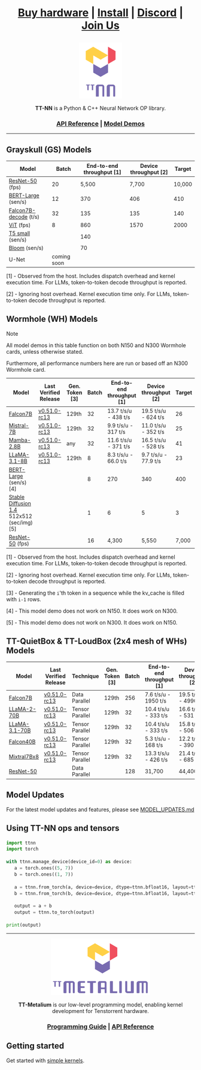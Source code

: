 <div align="center">

<h1>

[Buy hardware](https://tenstorrent.com/cards/) | [Install](./INSTALLING.md) | [Discord](https://discord.gg/tvhGzHQwaj) | [Join Us](https://boards.greenhouse.io/tenstorrent/jobs/4155609007)

</h1>

<img src="./docs/source/common/_static/tt_nn_w_logo.png" alt="ttnn logo" height="150"/>

**TT-NN** is a Python & C++ Neural Network OP library.

<h3>

[API Reference](https://tenstorrent.github.io/ttnn/latest/index.html) | [Model Demos](./models/demos/)

</h3>

</div>

---

## Grayskull (GS) Models

| Model                                                      | Batch               | End-to-end throughput [1]    | Device throughput [2]       | Target                              |
|----------------------------------------------------------  |---------------------|------------------------------|-----------------------------|-------------------------------------|
| [ResNet-50](./models/demos/resnet) (fps)                   | 20                  | 5,500                        | 7,700                       | 10,000                              |
| [BERT-Large](./models/demos/bert) (sen/s)                  | 12                  | 370                          | 406                         | 410                                 |
| [Falcon7B-decode](./models/demos/ttnn_falcon7b) (t/s)      | 32                  | 135                          | 135                         | 140                                 |
| [ViT](./models/demos/grayskull/vit) (fps)                  | 8                   | 860                          | 1570                        | 2000                                |
| [T5 small](.models/demos/grayskull/t5) (sen/s)             |                     | 140                          |                             |                                     |
| [Bloom](.models/demos/grayskull/functional_bloom) (sen/s)  |                     | 70                           |                             |                                     |
| U-Net                                                      | coming soon         |                              |                             |                                     |

[1] - Observed from the host. Includes dispatch overhead and kernel execution time. For LLMs, token-to-token decode throughput is reported.

[2] - Ignoring host overhead. Kernel execution time only. For LLMs, token-to-token decode throughput is reported.

## Wormhole (WH) Models

> [!NOTE]
>
> All model demos in this table function on both N150 and N300 Wormhole cards, unless otherwise stated.
>
> Furthermore, all performance numbers here are run or based off an N300 Wormhole card.

| Model                                                                                  | Last Verified Release                                                     | Gen. Token [3]     |  Batch               | End-to-end throughput [1]      | Device throughput [2]        | Target         |
|----------------------------------------------------------------------------------------|---------------------------------------------------------------------------|--------------------|----------------------|--------------------------------|------------------------------|----------------|
| [Falcon7B](./models/demos/wormhole/falcon7b)                                           | [v0.51.0-rc13](https://github.com/tenstorrent/tt-metal/tree/v0.51.0-rc13) | 129th              | 32                   | 13.7 t/s/u - 438 t/s           | 19.5 t/s/u - 624 t/s         | 26             |
| [Mistral-7B](./models/demos/wormhole/mistral7b)                                        | [v0.51.0-rc13](https://github.com/tenstorrent/tt-metal/tree/v0.51.0-rc13) | 129th              | 32                   | 9.9 t/s/u - 317 t/s            | 11.0 t/s/u - 352 t/s         | 25             |
| [Mamba-2.8B](./models/demos/wormhole/mamba)                                            | [v0.51.0-rc13](https://github.com/tenstorrent/tt-metal/tree/v0.51.0-rc13) | any                | 32                   | 11.6 t/s/u - 371 t/s           | 16.5 t/s/u - 528 t/s         | 41             |
| [LLaMA-3.1-8B](./models/demos/wormhole/llama31_8b)                                     | [v0.51.0-rc13](https://github.com/tenstorrent/tt-metal/tree/v0.51.0-rc13) | 129th              | 8                    | 8.3 t/s/u - 66.0 t/s           | 9.7 t/s/u - 77.9 t/s         | 23             |
| [BERT-Large](./models/demos/metal_BERT_large_11/) (sen/s) [4]                          |                                                                           |                    | 8                    | 270                            | 340                          | 400            |
| [Stable Diffusion 1.4](./models/demos/wormhole/stable_diffusion) 512x512 (sec/img) [5] |                                                                           |                    | 1                    | 6                              | 5                            | 3              |
| [ResNet-50](./models/demos/ttnn_resnet) (fps)                                          |                                                                           |                    | 16                   | 4,300                          | 5,550                        | 7,000          |

[1] - Observed from the host. Includes dispatch overhead and kernel execution time. For LLMs, token-to-token decode throughput is reported.

[2] - Ignoring host overhead. Kernel execution time only. For LLMs, token-to-token decode throughput is reported.

[3] - Generating the `i`'th token in a sequence while the kv_cache is filled with `i-1` rows.

[4] - This model demo does not work on N150. It does work on N300.

[5] - This model demo does not work on N300. It does work on N150.

##  TT-QuietBox & TT-LoudBox (2x4 mesh of WHs) Models

| Model                                              | Last Verified Release                                                     |   Technique        | Gen. Token [3]      |  Batch                | End-to-end throughput [1]    | Device throughput [2]        | Target          |
|----------------------------------------------------|---------------------------------------------------------------------------|--------------------|---------------------|-----------------------|------------------------------|------------------------------|-----------------|
| [Falcon7B](./models/demos/t3000/falcon7b)          | [v0.51.0-rc13](https://github.com/tenstorrent/tt-metal/tree/v0.51.0-rc13) | Data Parallel      | 129th               |  256                  | 7.6 t/s/u - 1950 t/s         |  19.5 t/s/u - 4990 t/s       |   26 t/s/u      |
| [LLaMA-2-70B](./models/demos/t3000/llama2_70b)     | [v0.51.0-rc13](https://github.com/tenstorrent/tt-metal/tree/v0.51.0-rc13) | Tensor Parallel    | 129th               |  32                   | 10.4 t/s/u - 333 t/s         |  16.6 t/s/u - 531 t/s        |   20 t/s/u      |
| [LLaMA-3.1-70B](./models/demos/t3000/llama3_70b)   | [v0.51.0-rc13](https://github.com/tenstorrent/tt-metal/tree/v0.51.0-rc13) | Tensor Parallel    | 129th               |  32                   | 10.4 t/s/u - 333 t/s         |  15.8 t/s/u - 506 t/s        |   20 t/s/u      |
| [Falcon40B](./models/demos/t3000/falcon40b)        | [v0.51.0-rc13](https://github.com/tenstorrent/tt-metal/tree/v0.51.0-rc13) | Tensor Parallel    | 129th               |  32                   | 5.3 t/s/u - 168 t/s          |  12.2 t/s/u - 390 t/s        |   36 t/s/u      |
| [Mixtral7Bx8](./models/demos/t3000/mixtral8x7b)    | [v0.51.0-rc13](https://github.com/tenstorrent/tt-metal/tree/v0.51.0-rc13) | Tensor Parallel    | 129th               |  32                   | 13.3 t/s/u - 426 t/s         |  21.4 t/s/u - 685 t/s        |   33 t/s/u      |
| [ResNet-50](./models/demos/ttnn_resnet)            |                                                                           | Data Parallel      |                     |  128                  | 31,700                       |  44,400                      |   56,000        |

## Model Updates
For the latest model updates and features, please see [MODEL_UPDATES.md](models/MODEL_UPDATES.md)


## Using TT-NN ops and tensors

```python
import ttnn
import torch

with ttnn.manage_device(device_id=0) as device:
   a = torch.ones((5, 7))
   b = torch.ones((1, 7))

   a = ttnn.from_torch(a, device=device, dtype=ttnn.bfloat16, layout=ttnn.TILE_LAYOUT)
   b = ttnn.from_torch(b, device=device, dtype=ttnn.bfloat16, layout=ttnn.TILE_LAYOUT)

   output = a + b
   output = ttnn.to_torch(output)

print(output)
```

---

<div align="center">

<img src="./docs/source/common/_static/tt_metalium_w_logo.png" alt="TT-Metalium logo" height="150"/>

**TT-Metalium** is our low-level programming model, enabling kernel development for Tenstorrent hardware.


<h3>

[Programming Guide](./METALIUM_GUIDE.md) | [API Reference](https://tenstorrent.github.io/tt-metalium/latest/tt_metal/apis/index.html)

</h3>
</div>

## Getting started

Get started with [simple kernels](https://tenstorrent.github.io/tt-metalium/latest/tt_metal/examples/index.html).
